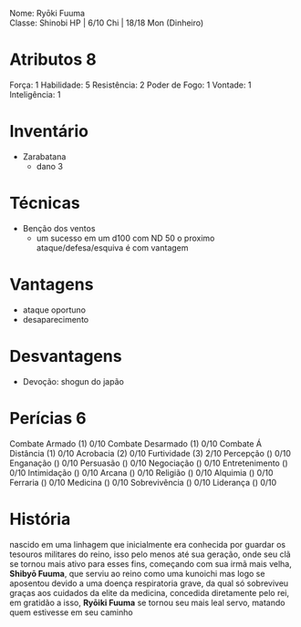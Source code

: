 Nome: Ryōki Fuuma  
Classe: Shinobi 
HP | 6/10
Chi | 18/18
Mon (Dinheiro) 

# Atributos 8
Força: 1
Habilidade: 5
Resistência: 2
Poder de Fogo: 1
Vontade: 1
Inteligência: 1

# Inventário 
- Zarabatana
	- dano 3

# Técnicas 
- Benção dos ventos
	- um sucesso em um d100 com ND 50 o proximo ataque/defesa/esquiva é com vantagem

# Vantagens 
- ataque oportuno
- desaparecimento

# Desvantagens 
- Devoção: shogun do japão

# Perícias 6
Combate Armado (1) 0/10
Combate Desarmado (1) 0/10
Combate Á Distância (1) 0/10
Acrobacia (2) 0/10
Furtividade (3) 2/10
Percepção () 0/10
Enganação () 0/10
Persuasão () 0/10
Negociação () 0/10
Entretenimento () 0/10
Intimidação () 0/10
Arcana () 0/10
Religião () 0/10
Alquimia () 0/10
Ferraria () 0/10
Medicina () 0/10
Sobrevivência () 0/10
Liderança () 0/10

# História
nascido em uma linhagem que inicialmente era conhecida por guardar os tesouros militares do reino, isso pelo menos até sua geração, onde seu clã se tornou mais ativo para esses fins, começando com sua irmã mais velha, **Shibyō Fuuma**, que serviu ao reino como uma kunoichi mas logo se aposentou devido a uma doença respiratoria grave, da qual só sobreviveu graças aos cuidados da elite da medicina, concedida diretamente pelo rei, em gratidão a isso, **Ryōiki Fuuma** se tornou seu mais leal servo, matando quem estivesse em seu caminho
